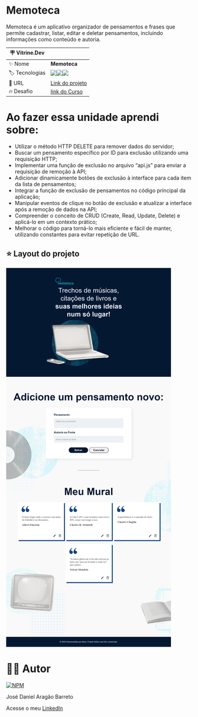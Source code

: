 # Memoteca

Memoteca é um aplicativo organizador de pensamentos e frases que permite cadastrar, listar, editar e deletar pensamentos, incluindo informações como conteúdo e autoria.

| :placard: Vitrine.Dev |     |
| -------------  | --- |
| :sparkles: Nome        | **Memoteca**
| :label: Tecnologias | <img src="https://img.shields.io/badge/HTML5-E34F26?style=for-the-badge&logo=html5&logoColor=white"><img src="https://img.shields.io/badge/CSS3-1572B6?style=for-the-badge&logo=css3&logoColor=white"><img src="https://img.shields.io/badge/JavaScript-F7DF1E?style=for-the-badge&logo=javascript&logoColor=black">
| :rocket: URL         | [Link do projeto]()
| :fire: Desafio     | [link do Curso](https://cursos.alura.com.br/course/javascript-implementando-crud-requisicoes-http)

# Ao fazer essa unidade aprendi sobre: 

- Utilizar o método HTTP DELETE para remover dados do servidor;
- Buscar um pensamento específico por ID para exclusão utilizando uma requisição HTTP;
- Implementar uma função de exclusão no arquivo “api.js” para enviar a requisição de remoção à API;
- Adicionar dinamicamente botões de exclusão à interface para cada item da lista de pensamentos;
- Integrar a função de exclusão de pensamentos no código principal da aplicação;
- Manipular eventos de clique no botão de exclusão e atualizar a interface após a remoção de dados na API;
- Compreender o conceito de CRUD (Create, Read, Update, Delete) e aplicá-lo em um contexto prático;
- Melhorar o código para torná-lo mais eficiente e fácil de manter, utilizando constantes para evitar repetição de URL.


## ⭐ Layout do projeto
![Layout](https://github.com/DanielBarret0/memoteca/blob/unidade-4/prints/unidade-4.png)

# 🙋‍♂️ Autor

[![NPM](https://img.shields.io/npm/l/react)](https://github.com/DanielBarret0/codeChella/blob/main/LICENSE.md)

José Daniel Aragão Barreto

Acesse o meu [LinkedIn](https://www.linkedin.com/in/daniel-barreto-1b763216a/)
